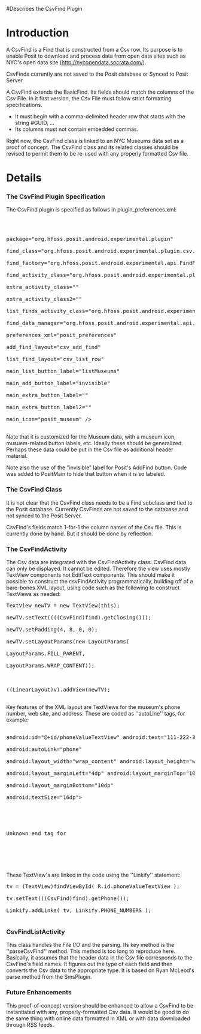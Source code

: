 #Describes the CsvFind Plugin

# Introduction #

A CsvFind is a Find that is constructed from a Csv row. Its purpose is to enable Posit to download and process data from open data sites such as NYC's open data site (http://nycopendata.socrata.com/).

CsvFinds currently are not saved to the Posit database or Synced to Posit Server.

A CsvFind extends the BasicFind.  Its fields should match the columns of the Csv File. In it first version, the Csv File must follow strict formatting specifications.

  * It must begin with a comma-delimited header row that starts with the string #GUID, ...
  * Its columns must not contain embedded commas.

Right now, the CsvFind class is linked to an NYC Museums data set as a proof of concept.  The CsvFind class and its related classes should be revised to permit them to be re-used with any properly formatted Csv file.

# Details #

### The CsvFind Plugin Specification ###
The CsvFind plugin is specified as follows in plugin\_preferences.xml:

<pre>
<!--  Downloads Find data from a open CSV dataset --><br>
<Plugin active="false" type="find" name="CsvFind"<br>
package="org.hfoss.posit.android.experimental.plugin"<br>
find_class="org.hfoss.posit.android.experimental.plugin.csv.CsvFind"<br>
find_factory="org.hfoss.posit.android.experimental.api.FindFactory<br>
find_activity_class="org.hfoss.posit.android.experimental.plugin.csv.CsvFindActivity"<br>
extra_activity_class=""<br>
extra_activity_class2=""<br>
list_finds_activity_class="org.hfoss.posit.android.experimental.plugin.csv.CsvListFindsActivity"<br>
find_data_manager="org.hfoss.posit.android.experimental.api.database.DbManager"<br>
preferences_xml="posit_preferences"<br>
add_find_layout="csv_add_find"<br>
list_find_layout="csv_list_row"<br>
main_list_button_label="listMuseums"<br>
main_add_button_label="invisible"<br>
main_extra_button_label=""<br>
main_extra_button_label2=""<br>
main_icon="posit_museum" /><br>
</pre>

Note that it is customized for the Museum data, with a museum icon, musuem-related button labels, etc.  Ideally these should be generalized.  Perhaps these data could be put in the Csv file as additional header material.

Note also the use of the "invisible" label for Posit's AddFind button. Code was added to PositMain to hide that button when it is so labeled.

### The CsvFind Class ###

It is not clear that the CsvFind class needs to be a Find subclass and tied to the Posit database.  Currently CsvFinds are not saved to the database and not synced to the Posit Server.

CsvFind's fields match 1-for-1 the column names of the Csv file.  This is currently done by hand.  But it should be done by reflection.

### The CsvFindActivity ###

The Csv data are integrated with the CsvFindActivity class. CsvFind data can only be displayed.  It cannot be edited.  Therefore the view uses mostly TextView components not EditText components.  This should make it possible to construct the csvFindActivity programmatically, building off of a bare-bones XML layout, using code such as the following to construct TextViews as needed:

<pre>
TextView newTV = new TextView(this);<br>
newTV.setText((((CsvFind)find).getClosing()));<br>
newTV.setPadding(4, 8, 0, 0);<br>
newTV.setLayoutParams(new LayoutParams(<br>
LayoutParams.FILL_PARENT,<br>
LayoutParams.WRAP_CONTENT));<br>
<br>
((LinearLayout)v).addView(newTV);<br>
</pre>

Key features of the XML layout are TextViews for the museum's phone number, web site, and address.  These are coded as ''autoLine'' tags, for example:

<pre>
<TextView<br>
android:id="@+id/phoneValueTextView" android:text="111-222-3333"<br>
android:autoLink="phone"<br>
android:layout_width="wrap_content" android:layout_height="wrap_content"<br>
android:layout_marginLeft="4dp" android:layout_marginTop="10dp"<br>
android:layout_marginBottom="10dp"<br>
android:textSize="16dp"><br>
<br>
<br>
Unknown end tag for </TextView><br>
<br>
<br>
</pre>

These TextView's are linked in the code using the ''Linkify'' statement:

<pre>
tv = (TextView)findViewById( R.id.phoneValueTextView );<br>
tv.setText(((CsvFind)find).getPhone());<br>
Linkify.addLinks( tv, Linkify.PHONE_NUMBERS );<br>
</pre>

### CsvFindListActivity ###

This class handles the File I/O and the parsing.  Its key method is the ''parseCsvFind'' method.  This method is too long to reproduce here. Basically, it assumes that the header data in the Csv file corresponds to the CsvFind's field names.  It figures out the type of each field and then converts the Csv data to the appropriate type.  It is based on Ryan McLeod's parse method from the SmsPlugin.

### Future Enhancements ###

This proof-of-concept version should be enhanced to allow a CsvFind to be instantiated with any, properly-formatted Csv data.  It would be good to do the same thing with online data formatted in XML or with data downloaded through RSS feeds.